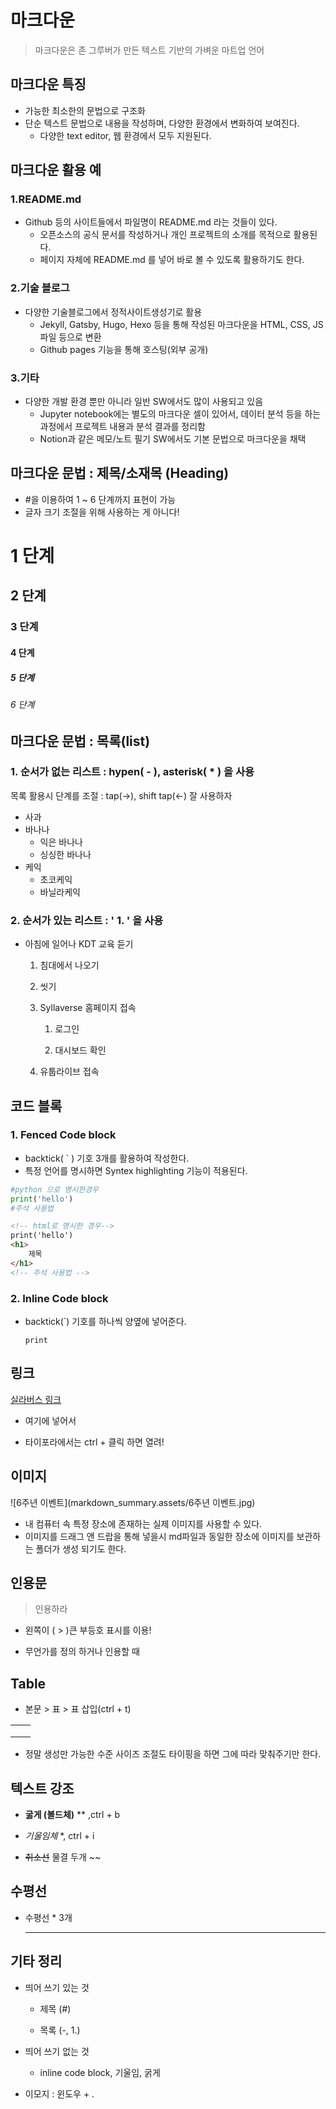 # 마크다운

> 마크다운은 존 그루버가 만든 텍스트 기반의 가벼운 마트업 언어



## 마크다운 특징

- 가능한 최소한의 문법으로 구조화
- 단순 텍스트 문법으로 내용을 작성하며, 다양한 환경에서 변화하여 보여진다.
  - 다양한 text editor, 웹 환경에서 모두 지원된다.



## 마크다운 활용 예 

### 1.**README.md**

- Github 등의 사이트들에서 파일명이 README.md 라는 것들이 있다.
  - 오픈소스의 공식 문서를 작성하거나 개인 프로젝트의 소개를 목적으로 활용된다.
  - 페이지 자체에 README.md 를 넣어 바로 볼 수 있도록 활용하기도 한다.

### 2.**기술 블로그**

- 다양한 기술블로그에서 정적사이트생성기로 활용
  - Jekyll, Gatsby, Hugo, Hexo 등을 통해 작성된 마크다운을 HTML, CSS, JS 파일 등으로 변환
  - Github pages 기능을 통해 호스팅(외부 공개)

### 3.**기타**

- 다양한 개발 환경 뿐만 아니라 일반 SW에서도 많이 사용되고 있음
  - Jupyter notebook에는 별도의 마크다운 셀이 있어서, 데이터 분석 등을 하는 과정에서 프로젝트 내용과 분석 결과를 정리함
  - Notion과 같은 메모/노트 필기 SW에서도 기본 문법으로 마크다운을 채택



## 마크다운 문법 : 제목/소재목 (Heading)

- #을 이용하여 1 ~ 6 단계까지 표현이 가능
- 글자 크기 조절을 위해 사용하는 게 아니다!

# 1 단계

## 2 단계

### 3 단계

#### 4 단계

##### 5 단계

###### 6 단계



## 마크다운 문법 : 목록(list)

### 1. 순서가 없는 리스트 :  hypen( - ), asterisk( * )  을 사용

목록 활용시 단계를 조절 : tap(->), shift tap(<-) 잘 사용하자

- 사과 
- 바나나
  - 익은 바나나
  - 싱싱한 바나나
- 케익
  - 초코케익
  - 바닐라케익

### 2. 순서가 있는 리스트 :  ' 1. ' 을 사용

- 아침에 일어나 KDT 교육 듣기

  1. 침대에서 나오기

  2. 씻기

  3. Syllaverse 홈페이지 접속

     1. 로그인

     2. 대시보드 확인

  4. 유툽라이브 접속



## 코드 블록

### 1. Fenced Code block

- backtick( ` ) 기호 3개를 활용하여 작성한다.
- 특정 언어를 명시하면 Syntex highlighting 기능이 적용된다.

```python
#python 으로 명시한경우
print('hello')
#주석 사용법
```

```html
<!-- html로 명시한 경우--> 
print('hello')
<h1>
    제목
</h1>
<!-- 주석 사용법 -->
```



### 2. Inline Code block

- backtick(`) 기호를 하나씩 양옆에 넣어준다. 

  `print` 



## 링크

[실라버스 링크](https://syllaverse.com)

- []() 여기에 넣어서 

- 타이포라에서는 ctrl + 클릭 하면 열려!



## 이미지

![6주년 이벤트](markdown_summary.assets/6주년 이벤트.jpg)

- 내 컴퓨터 속 특정 장소에 존재하는 실제 이미지를 사용할 수 있다.
- 이미지를 드래그 앤 드랍을 통해 넣을시 md파일과 동일한 장소에 이미지를 보관하는 폴더가 생성 되기도 한다.



## 인용문

> 인용하라

- 왼쪽이 ( > )큰 부등호 표시를 이용!

- 무언가를 정의 하거나 인용할 때 



## Table

- 본문 > 표 > 표 삽입(ctrl + t)

|      |      |
| :--: | ---- |
|      |      |
|      |      |
|      |      |

- 정말 생성만 가능한 수준 사이즈 조절도 타이핑을 하면 그에 따라 맞춰주기만 한다.



## 텍스트 강조

- **굻게 (볼드체)** ** ,ctrl + b

- *기울임체*  *, ctrl + i

- ~~취소선~~ 물결 두개 ~~



## 수평선

- 수평선 * 3개

  ***

  

## 기타 정리

- 띄어 쓰기 있는 것

  - 제목 (#)

  - 목록 (-, 1.)


- 띄어 쓰기 없는 것
  - inline code block, 기울임, 굵게


- 이모지 : 윈도우 + .



